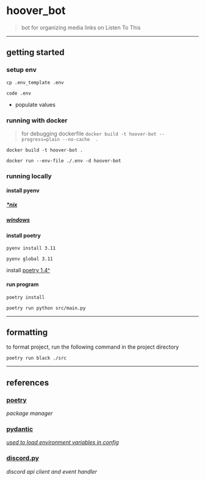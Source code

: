 # hoover_bot

> bot for organizing media links on Listen To This

___

## getting started

### setup env

`cp .env_template .env`

`code .env`

- populate values

### running with docker

> for debugging dockerfile
> `docker build -t hoover-bot --progress=plain --no-cache  .`

`docker build -t hoover-bot .`

`docker run --env-file ./.env -d hoover-bot`

### running locally

#### install pyenv

##### [*nix](https://github.com/pyenv/pyenv)

##### [windows](https://github.com/pyenv-win/pyenv-win)

#### install poetry

`pyenv install 3.11`

`pyenv global 3.11`

install [poetry 1.4^](https://python-poetry.org/docs/)

#### run program

`poetry install`

`poetry run python src/main.py`

___

## formatting

to format project, run the following command in the project directory

`poetry run black ./src`

___

## references

### [poetry](https://python-poetry.org/)

*package manager*

### [pydantic](https://docs.pydantic.dev/)

*[used to load environment variables in config](https://docs.pydantic.dev/usage/settings/#dotenv-env-support)*

### [discord.py](https://discordpy.readthedocs.io/en/stable/)

*discord api client and event handler*
